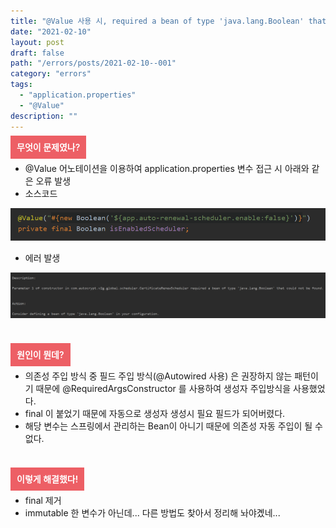 ```yaml
---
title: "@Value 사용 시, required a bean of type 'java.lang.Boolean' that could not be found. @value"
date: "2021-02-10"
layout: post
draft: false
path: "/errors/posts/2021-02-10--001"
category: "errors"
tags:
  - "application.properties"
  - "@Value"
description: ""
---
```


<span style="background-color:#ed5f65; color:#ffffff; margin-bottom: 5px; padding: 10px; font-weight: 600"> 무엇이 문제였나? </span>
- @Value 어노테이션을 이용하여 application.properties 변수 접근 시 아래와 같은 오류 발생
- 소스코드

![](./001-01.PNG)

- 에러 발생

![](./001-02.PNG)

<br>

<span style="background-color:#ed5f65; color:#ffffff; padding: 10px; font-weight:600"> 원인이 뭔데? </span>
- 의존성 주입 방식 중 필드 주입 방식(@Autowired 사용) 은 권장하지 않는 패턴이기 때문에 @RequiredArgsConstructor 를 사용하여 생성자 주입방식을 사용했었다.
- final 이 붙었기 때문에 자동으로 생성자 생성시 필요 필드가 되어버렸다.
- 해당 변수는 스프링에서 관리하는 Bean이 아니기 때문에 의존성 자동 주입이 될 수 없다.

<br>

<span style="background-color:#ed5f65; color:#ffffff; padding: 10px; font-weight:600"> 이렇게 해결했다! </span>
- final 제거
- immutable 한 변수가 아닌데... 다른 방법도 찾아서 정리해 놔야곘네...
